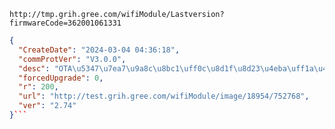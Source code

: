 `http://tmp.grih.gree.com/wifiModule/Lastversion?firmwareCode=362001061331`

```json
{
  "CreateDate": "2024-03-04 04:36:18",
  "commProtVer": "V3.0.0",
  "desc": "OTA\u5347\u7ea7\u9a8c\u8bc1\uff0c\u8d1f\u8d23\u4eba\uff1a\u4ee3\u660e\u822a",
  "forcedUpgrade": 0,
  "r": 200,
  "url": "http://test.grih.gree.com/wifiModule/image/18954/752768",
  "ver": "2.74"
}```